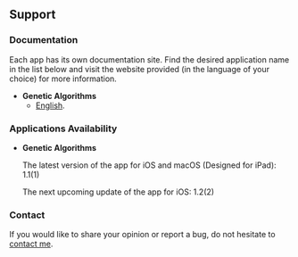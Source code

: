 ## Support

### Documentation

Each app has its own documentation site.
Find the desired application name in the list below and visit the website provided (in the language of your choice) for more information.

* **Genetic Algorithms**
    * [English](https://www.taketechease.com/optfinder/genetic-algorithms.html).
      
### Applications Availability

* **Genetic Algorithms**
  
  The latest version of the app for iOS and macOS (Designed for iPad): 1.1(1)
 
  The next upcoming update of the app for iOS: 1.2(2)
  
### Contact

If you would like to share your opinion or report a bug, do not hesitate to [contact me](mailto:i.d.kosinska@gmail.com).
